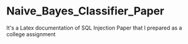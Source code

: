 # Naive_Bayes_Classifier_Paper

It's a Latex documentation of SQL Injection Paper that I prepared as a college assignment
